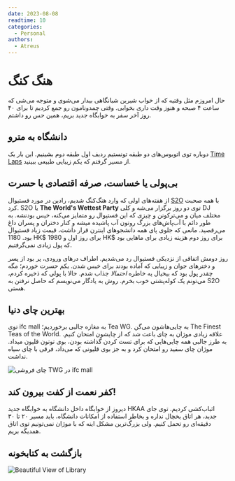 ```yaml
---
date: 2023-08-08
readtime: 10
categories:
  - Personal
authors:
  - Atreus
---
```


# هنگ کنگ

حال امروزم مثل وقتیه که از خواب شیرین شبانگاهی بیدار می‌شوی و
متوجه می‌شی که ساعت ۴ صبحه و هنوز وقت داری بخوابی.
وقتی چمدونامون رو جمع کردیم تا برای ۴۰ روز آخر سفر به خوابگاه جدید بریم، همین حس رو داشتم.

<!-- more -->

## دانشگاه به مترو

دوباره توی اتوبوس‌های دو طبقه تونستیم ردیف اول طبقه دوم بشینیم. این بار یک 
[Time Laps](https://youtube.com/shorts/-sux1nevVz4?feature=share)
از مسیر گرفتم که یکم زیبایی طبیعی ببینید.

## بی‌پولی یا خساست، صرفه اقتصادی با حسرت

از هفته‌های اولی که وارد هنگ‌کنگ شدیم، رادین در مورد فستیوال
[S2O](https://s2ohongkong.com)
با همه صحبت کرد.
S2O
یا
**The World's Wettest Party**
توی دو روز برگزار می‌شه و کلی
DJ
مختلف میان و می‌ترکونن و چیزی که این فستیوال رو متمایز می‌کنه،
خیس بودنشه. به طور دائم با آب‌پاش‌های بزرگ روتون آب پاشیده میشه و کنار دختران و پسران داغ می‌رقصید. 
مانعی که جلوی پای همه دانشجوهای اینترن قرار داشت، قیمت زیاد فستیوال بود.
1180 HK$
 برای روز اول و
1980 HK$
برای روز دوم
هزینه زیادی برای ماهایی بود که پول زیادی نمی‌گرفتیم.

روز دومش اتفاقی از نزدیکی فستیوال رد می‌شدیم. 
اطراف درهای ورودی، پر بود از پسر و دخترهای جوان و زیبایی که آماده بودند برای خیس شدن.
یکم حسرت خوردم؛ مگه چقدر پول بود که بیخیال یه خاطره 
_احتمالا_
جذاب شدم.
حالا با پولی که ذخیره کردم، می‌تونم یک کوله‌پشتی خوب بخرم. روش به یادگار می‌نویسم که حاصل نرفتن به
S2O
هستی.

## بهترین چای دنیا

توی
ifc mall
به مغازه جالبی برخوردیم؛
Tea WG.
به چایی‌هاشون می‌گن
The Finest Teas of the World.
علاقه زیادی موژان به چای باعث شد که از چایشون امتحان کنیم.
به طرز جالبی همه چایی‌هایی که برای تست کردن گذاشته بودن، بوی توتون قلیون میداد.
موژان چای سفید رو امتحان کرد و به جز بوی قلیونی که می‌داد، فرقی با چای سیاه نداشت.

![چای فروشی TWG در ifc mall](/atreussoltani/atreussoltani.github.io/assets/images/TeaWG.jpg)

## کفر نعمت از کفت بیرون کند!

دیروز از خوابگاه داخل دانشگاه
به خوابگاه جدید
HKAA
اثباب‌کشی کردیم.
توی جای جدید، هر اتاق یخچال نداره و بخاطر استفاده از امکانات دانشگاه، باید مسیر
۲۰
تا
۳۰
دقیقه‌ای رو تحمل کنیم.
ولی بزرگ‌ترین مشکل اینه که با موژان نمی‌تونیم توی اتاق همدیگه بریم.

## بازگشت به کتابخونه
![Beautiful View of Library](/atreussoltani/atreussoltani.github.io/assets/images/IMG_8714.jpg)
